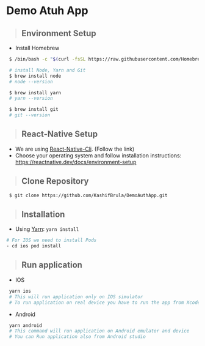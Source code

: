 # Demo Atuh App

> ## Environment Setup

- Install Homebrew

```bash
 $ /bin/bash -c "$(curl -fsSL https://raw.githubusercontent.com/Homebrew/install/HEAD/install.sh)"

 # install Node, Yarn and Git
 $ brew install node
 # node --version

 $ brew install yarn
 # yarn --version

 $ brew install git
 # git --version

```

> ## React-Native Setup

- We are using [React-Native-Cli](https://www.npmjs.com/#getting-started). (Follow the link)
- Choose your operating system and follow installation instructions: https://reactnative.dev/docs/environment-setup

> ## Clone Repository

```bash
 $ git clone https://github.com/KashifBrula/DemoAuthApp.git
```

> ## Installation

- Using [Yarn](https://yarnpkg.com/): `yarn install`

```bash
# For IOS we need to install Pods
- cd ios pod install

```

> ## Run application

- IOS

```bash
 yarn ios
 # This will run application only on IOS simulator
 # To run application on real device you have to run the app from Xcode
```

- Android

```bash
 yarn android
 # This command will run application on Android emulator and device
 # You can Run application also from Android studio
```
